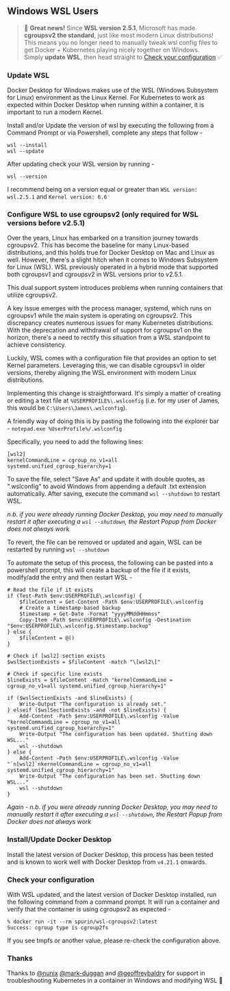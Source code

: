 ## Windows WSL Users

> 🎉 **Great news!**
> Since **WSL version 2.5.1**, Microsoft has made **cgroupsv2 the standard**, just like most modern Linux distributions!  
> This means you no longer need to manually tweak wsl config files to get Docker + Kubernetes playing nicely together on Windows.  
> Simply **update WSL**, then head straight to [Check your configuration](#check-your-configuration) ✅

### Update WSL

Docker Desktop for Windows makes use of the WSL (Windows Subsystem for Linux) environment as the Linux Kernel.  For Kubernetes to work as expected within Docker Desktop when running within a container, it is important to run a modern Kernel.

Install and/or Update the version of wsl by executing the following from a Command Prompt or via Powershell, complete any steps that follow -

```
wsl --install
wsl --update
```

After updating check your WSL version by running -

```
wsl --version
```

I recommend being on a version equal or greater than `WSL version: wsl.2.5.1` and `Kernel version: 6.6`

### Configure WSL to use cgroupsv2 (only required for WSL versions before v2.5.1)

Over the years, Linux has embarked on a transition journey towards cgroupsv2. This has become the baseline for many Linux-based distributions, and this holds true for Docker Desktop on Mac and Linux as well. However, there's a slight hitch when it comes to Windows Subsystem for Linux (WSL). WSL previously operated in a hybrid mode that supported both cgroupsv1 and cgroupsv2 in WSL versions prior to v2.5.1.

This dual support system introduces problems when running containers that utilize cgroupsv2.

A key issue emerges with the process manager, systemd, which runs on cgroupsv1 while the main system is operating on cgroupsv2. This discrepancy creates numerous issues for many Kubernetes distributions. With the deprecation and withdrawal of support for cgroupsv1 on the horizon, there's a need to rectify this situation from a WSL standpoint to achieve consistency.

Luckily, WSL comes with a configuration file that provides an option to set Kernel parameters. Leveraging this, we can disable cgroupsv1 in older versions, thereby aligning the WSL environment with modern Linux distributions.

Implementing this change is straightforward. It's simply a matter of creating or editing a text file at `%USERPROFILE%\.wslconfig` (i.e. for my user of James, this would be `C:\Users\James\.wslconfig`). 

A friendly way of doing this is by pasting the following into the explorer bar - `notepad.exe %UserProfile%/.wslconfig`

Specifically, you need to add the following lines:

```
[wsl2]
kernelCommandLine = cgroup_no_v1=all systemd.unified_cgroup_hierarchy=1
```

To save the file, select "Save As" and update it with double quotes, as ".wslconfig" to avoid Windows from appending a default .txt extension automatically. After saving, execute the command `wsl --shutdown` to restart WSL.

*n.b. if you were already running Docker Desktop, you may need to manually restart it after executing a `wsl --shutdown`, the Restart Popup from Docker does not always work*

To revert, the file can be removed or updated and again, WSL can be restarted by running `wsl --shutdown`

To automate the setup of this process, the following can be pasted into a powershell prompt, this will create a backup of the file if it exists, modify/add the entry and then restart WSL -

```
# Read the file if it exists
if (Test-Path $env:USERPROFILE\.wslconfig) {
    $fileContent = Get-Content -Path $env:USERPROFILE\.wslconfig
    # Create a timestamp-based backup
    $timestamp = Get-Date -Format "yyyyMMddHHmmss"
    Copy-Item -Path $env:USERPROFILE\.wslconfig -Destination "$env:USERPROFILE\.wslconfig.$timestamp.backup"
} else {
    $fileContent = @()
}

# Check if [wsl2] section exists
$wslSectionExists = $fileContent -match "\[wsl2\]"

# Check if specific line exists
$lineExists = $fileContent -match "kernelCommandLine = cgroup_no_v1=all systemd.unified_cgroup_hierarchy=1"

if ($wslSectionExists -and $lineExists) {
    Write-Output "The configuration is already set."
} elseif ($wslSectionExists -and -not $lineExists) {
    Add-Content -Path $env:USERPROFILE\.wslconfig -Value "kernelCommandLine = cgroup_no_v1=all systemd.unified_cgroup_hierarchy=1"
    Write-Output "The configuration has been updated. Shutting down WSL..."
    wsl --shutdown
} else {
    Add-Content -Path $env:USERPROFILE\.wslconfig -Value "`n[wsl2]`nkernelCommandLine = cgroup_no_v1=all systemd.unified_cgroup_hierarchy=1"
    Write-Output "The configuration has been set. Shutting down WSL..."
    wsl --shutdown
}
```

*Again - n.b. if you were already running Docker Desktop, you may need to manually restart it after executing a `wsl --shutdown`, the Restart Popup from Docker does not always work*

### Install/Update Docker Desktop

Install the latest version of Docker Desktop, this process has been tested and is known to work well with Docker Desktop from `v4.21.1` onwards.

### Check your configuration

With WSL updated, and the latest version of Docker Desktop installed, run the following command from a command prompt.  It will run a container and verify that the container is using cgroupsv2 as expected -

```
% docker run -it --rm spurin/wsl-cgroupsv2:latest
Success: cgroup type is cgroup2fs
```

If you see tmpfs or another value, please re-check the configuration above.

### Thanks

Thanks to [@nunix](https://github.com/nunix) [@mark-duggan](https://github.com/mark-duggan) and [@geoffreybaldry](https://github.com/geoffreybaldry) for support in troubleshooting Kubernetes in a container in Windows and modifying WSL 🚀
